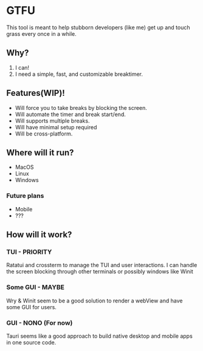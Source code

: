 # GTFU 

This tool is meant to help stubborn developers (like me) get up and touch grass every once in a while.

## Why?

1. I can!
2. I need a simple, fast, and customizable breaktimer.

## Features(WIP)!

- Will force you to take breaks by blocking the screen.
- Will automate the timer and break start/end.
- Will supports multiple breaks.
- Will have minimal setup required
- Will be cross-platform.

## Where will it run?

- MacOS
- Linux
- Windows

### Future plans

- Mobile
- ??? 

## How will it work?

### TUI - PRIORITY

Ratatui and crossterm to manage the TUI and user interactions. I can handle the screen blocking through other terminals or possibly windows like Winit

### Some GUI - MAYBE

Wry & Winit seem to be a good solution to render a webView and have some GUI for users.

### GUI - NONO (For now) 

Tauri seems like a good approach to build native desktop and mobile apps in one source code.



